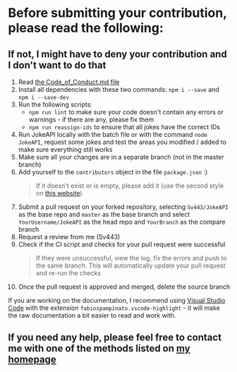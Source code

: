 # Before submitting your contribution, please read the following:
## If not, I might have to deny your contribution and I don't want to do that
1. Read [the Code_of_Conduct.md file](./Code_of_Conduct.md)
2. Install all dependencies with these two commands: `npm i --save` and `npm i --save-dev`
3. Run the following scripts:
    - `npm run lint` to make sure your code doesn't contain any errors or warnings - if there are any, please fix them
    - `npm run reassign-ids` to ensure that all jokes have the correct IDs
4. Run JokeAPI locally with the batch file or with the command `node JokeAPI`, request some jokes and test the areas you modified / added to make sure everything still works
5. Make sure all your changes are in a separate branch (not in the master branch)
6. Add yourself to the `contributors` object in the file `package.json` :)
    > If it doesn't exist or is empty, please add it (use the second style on [this website](https://flaviocopes.com/package-json/#contributors))
7. Submit a pull request on your forked repository, selecting `Sv443/JokeAPI` as the base repo and `master` as the base branch and select `YourUsername/JokeAPI` as the head repo and `YourBranch` as the compare branch
8. Request a review from me (Sv443)
9. Check if the CI script and checks for your pull request were successful
    > If they were unsuccessful, view the log, fix the errors and push to the same branch. This will automatically update your pull request and re-run the checks
10. Once the pull request is approved and merged, delete the source branch  

If you are working on the documentation, I recommend using [Visual Studio Code](https://code.visualstudio.com/) with the extension `fabiospampinato.vscode-highlight` - it will make the raw documentation a bit easier to read and work with.  

## If you need any help, please feel free to contact me with one of the methods listed on [my homepage](https://sv443.net/)
